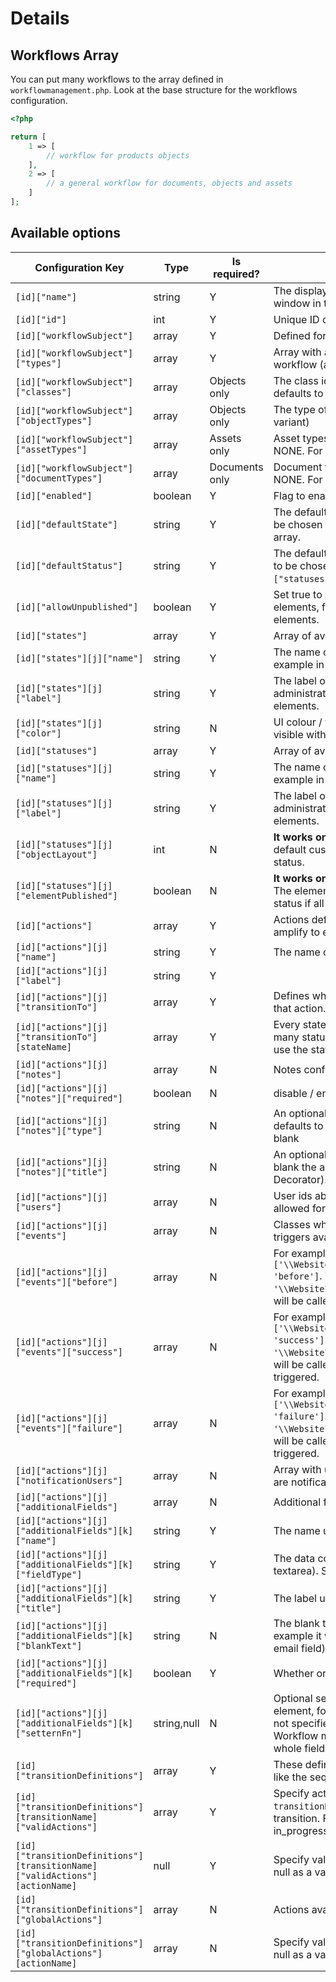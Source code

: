 # Details

## Workflows Array

You can put many workflows to the array defined in `workflowmanagement.php`.
Look at the base structure for the workflows configuration.

```php
<?php

return [
    1 => [
        // workflow for products objects
    ],
    2 => [
        // a general workflow for documents, objects and assets
    ]
];
```

## Available options

| Configuration Key                                                             | Type        | Is required?   | Description                                                                                                                                                                                                                                                                                                                                                                                           |
|-------------------------------------------------------------------------------|-------------|----------------|-------------------------------------------------------------------------------------------------------------------------------------------------------------------------------------------------------------------------------------------------------------------------------------------------------------------------------------------------------------------------------------------------------|
| `[id]["name"]`                                                                | string      | Y              | The display name, is shown at the workflow window in the administration panel.                                                                                                                                                                                                                                                                                                                        |
| `[id]["id"]`                                                                  | int         | Y              | Unique ID chosen by you.                                                                                                                                                                                                                                                                                                                                                                              |
| `[id]["workflowSubject"]`                                                     | array       | Y              | Defined for which elements the workflow is for                                                                                                                                                                                                                                                                                                                                                        |
| `[id]["workflowSubject"]["types"]`                                            | array       | Y              | Array with allowed types of elements using the workflow (asset,object,document).                                                                                                                                                                                                                                                                                                                      |
| `[id]["workflowSubject"]["classes"]`                                          | array       | Objects only   | The class id's that this workflow applies to, defaults to NONE                                                                                                                                                                                                                                                                                                                                        |
| `[id]["workflowSubject"]["objectTypes"]`                                      | array       | Objects only   | The type of objects to support (i.e. object or variant)                                                                                                                                                                                                                                                                                                                                               |
| `[id]["workflowSubject"]["assetTypes"]`                                       | array       | Assets only    | Asset types the workflow is for, defaults to NONE. For example: image, video                                                                                                                                                                                                                                                                                                                          |
| `[id]["workflowSubject"]["documentTypes"]`                                    | array       | Documents only | Document types the workflow is for, defaults to NONE. For example: page, snippet                                                                                                                                                                                                                                                                                                                      |
| `[id]["enabled"]`                                                             | boolean     | Y              | Flag to enable / disable the workflow.                                                                                                                                                                                                                                                                                                                                                                |
| `[id]["defaultState"]`                                                        | string      | Y              | The default state for elements. The state has to be chosen from the `["workflows"][i]["states"]` array.                                                                                                                                                                                                                                                                                               |
| `[id]["defaultStatus"]`                                                       | string      | Y              | The default status for elements. The status has to be chosen from the `["workflows"][i]["statuses"]` array.                                                                                                                                                                                                                                                                                           |
| `[id]["allowUnpublished"]`                                                    | boolean     | Y              | Set true to allow the workflow on unpublished elements, false to only allow published elements.                                                                                                                                                                                                                                                                                                       |
| `[id]["states"]`                                                              | array       | Y              | Array of available states in the workflow.                                                                                                                                                                                                                                                                                                                                                            |
| `[id]["states"][j]["name"]`                                                   | string      | Y              | The name of the state (used as a key for example in the code).                                                                                                                                                                                                                                                                                                                                        |
| `[id]["states"][j]["label"]`                                                  | string      | Y              | The label of the state - used in the administration panel to show the state of elements.                                                                                                                                                                                                                                                                                                              |
| `[id]["states"][j]["color"]`                                                  | string      | N              | UI colour / theme. You can choose the color visible with the label.                                                                                                                                                                                                                                                                                                                                   |
| `[id]["statuses"]`                                                            | array       | Y              | Array of available statuses in the workflow.                                                                                                                                                                                                                                                                                                                                                          |
| `[id]["statuses"][j]["name"]`                                                 | string      | Y              | The name of the status (used as a key for example in the code).                                                                                                                                                                                                                                                                                                                                       |
| `[id]["statuses"][j]["label"]`                                                | string      | Y              | The label of the status - used in the administration panel to show the status of elements.                                                                                                                                                                                                                                                                                                            |
| `[id]["statuses"][j]["objectLayout"]`                                         | int         | N              | **It works only with objects.** It's an id of the default custom layout loaded with that workflow status.                                                                                                                                                                                                                                                                                             |
| `[id]["statuses"][j]["elementPublished"]`                                     | boolean     | N              | **It works only with objects and page snippets.** The element gets published entering in this status if all mandatory fields are filled.                                                                                                                                                                                                                                                              |
| `[id]["actions"]`                                                             | array       | Y              | Actions definitions, operations which could be amplify to elements.                                                                                                                                                                                                                                                                                                                                   |
| `[id]["actions"][j]["name"]`                                                  | string      | Y              | The name of the action (used as a key).                                                                                                                                                                                                                                                                                                                                                               |
| `[id]["actions"][j]["label"]`                                                 | string      | Y              |                                                                                                                                                                                                                                                                                                                                                                                                       |
| `[id]["actions"][j]["transitionTo"]`                                          | array       | Y              | Defines which state and status could be set with that action.                                                                                                                                                                                                                                                                                                                                         |
| `[id]["actions"][j]["transitionTo"][stateName]`                               | array       | Y              | Every stateName (state) could have connected many statuses. To add the status to array, just use the status name. (See the example, below.)                                                                                                                                                                                                                                                           |
| `[id]["actions"][j]["notes"]`                                                 | array       | N              | Notes configuration for the action.                                                                                                                                                                                                                                                                                                                                                                   |
| `[id]["actions"][j]["notes"]["required"]`                                     | boolean     | N              | disable / enable notes                                                                                                                                                                                                                                                                                                                                                                                |
| `[id]["actions"][j]["notes"]["type"]`                                         | string      | N              | An optional alternative "type" for the note, defaults to "Status update" or "Global action" if blank                                                                                                                                                                                                                                                                                                  |
| `[id]["actions"][j]["notes"]["title"]`                                        | string      | N              | An optional alternative "title" for the note, if blank the actions transition result is used (See Decorator).                                                                                                                                                                                                                                                                                         |
| `[id]["actions"][j]["users"]`                                                 | array       | N              | User ids able to use that action. Admin is always allowed for every action.                                                                                                                                                                                                                                                                                                                           |
| `[id]["actions"][j]["events"]`                                                | array       | N              | Classes which would be called by special triggers available in the workflow module.                                                                                                                                                                                                                                                                                                                   |
| `[id]["actions"][j]["events"]["before"]`                                      | array       | N              | For example: `['\\Website\\WorkflowExampleEventHandler', 'before']`. The method `before` from the `'\\Website\\WorkflowExampleEventHandler'`class will be called when the `before` event is triggered.                                                                                                                                                                                                |
| `[id]["actions"][j]["events"]["success"]`                                     | array       | N              | For example: `['\\Website\\WorkflowExampleEventHandler', 'success']`. The method `success` from the `'\\Website\\WorkflowExampleEventHandler'`class will be called when the `success` event is triggered.                                                                                                                                                                                             |
| `[id]["actions"][j]["events"]["failure"]`                                     | array       | N              | For example: `['\\Website\\WorkflowExampleEventHandler', 'failure']`. The method `failure` from the `'\\Website\\WorkflowExampleEventHandler'`class will be called when the `failure` event is triggered.                                                                                                                                                                                             |
| `[id]["actions"][j]["notificationUsers"]`                                     | array       | N              | Array with user ID's. Users who are in that range are notificated when the action is triggered.                                                                                                                                                                                                                                                                                                       |
| `[id]["actions"][j]["additionalFields"]`                                      | array       | N              | Additional fields used in the action.                                                                                                                                                                                                                                                                                                                                                                 |
| `[id]["actions"][j]["additionalFields"][k]["name"]`                           | string      | Y              | The name used in the form.                                                                                                                                                                                                                                                                                                                                                                            |
| `[id]["actions"][j]["additionalFields"][k]["fieldType"]`                      | string      | Y              | The data component name (for example: input, textarea). See the list of [available data types](../05_Objects/01_Object_Classes/01_Data_Types/README.md).                                                                                                                                                                                                                                              |
| `[id]["actions"][j]["additionalFields"][k]["title"]`                          | string      | Y              | The label used by the field.                                                                                                                                                                                                                                                                                                                                                                          |
| `[id]["actions"][j]["additionalFields"][k]["blankText"]`                      | string      | N              | The blank text used in the form component (For example it would be: *test@example.com* in the email field).                                                                                                                                                                                                                                                                                           |
| `[id]["actions"][j]["additionalFields"][k]["required"]`                       | boolean     | Y              | Whether or not the field is required.                                                                                                                                                                                                                                                                                                                                                                 |
| `[id]["actions"][j]["additionalFields"][k]["setternFn"]`                      | string,null | N              | Optional setter function (available in the element, for example in the updated object), if not specified, data will be added to notes. The Workflow manager will call the function with the whole field data. (See [the code line on Github](https://github.com/pimcore/pimcore/blob/master/pimcore/lib/Pimcore/WorkflowManagement/Workflow/Manager.php#L527-L527))                                   |
| `[id]["transitionDefinitions"]`                                               | array       | Y              | These definitions specify the true workflow, are like the sequence for actions.                                                                                                                                                                                                                                                                                                                       |
| `[id]["transitionDefinitions"][transitionName]["validActions"]`               | array       | Y              | Specify actions valid during the specific step. A `transitionName` is the unique name of the transition. For example: todo, reopened, in_progress                                                                                                                                                                                                                                                     |
| `[id]["transitionDefinitions"][transitionName]["validActions"][actionName]`   | null        | Y              | Specify valid action names (`actionName` as a key, null as a value).                                                                                                                                                                                                                                                                                                                                  |
| `[id]["transitionDefinitions"]["globalActions"]`                              | array       | N              | Actions available in every step of the workflow.                                                                                                                                                                                                                                                                                                                                                      |
| `[id]["transitionDefinitions"]["globalActions"][actionName]`                  | array       | N              | Specify valid action names (`actionName` as a key, null as a value).                                                                                                                                                                                                                                                                                                                                  |
